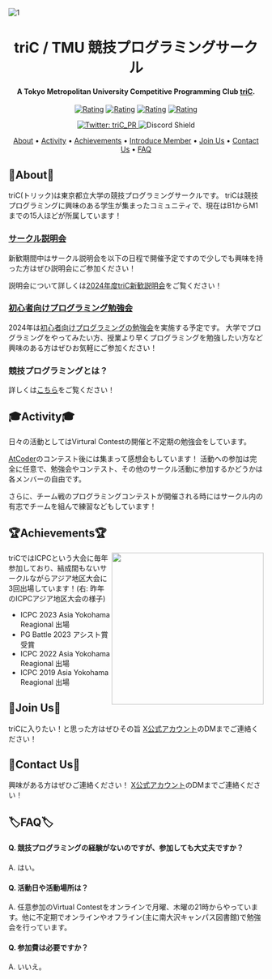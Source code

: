 ![1](https://github.com/triC-tmu/triC-tmu/assets/56724676/3d04433a-68db-4b25-a839-dc5aeceead32)


<h1 align="center">triC / TMU 競技プログラミングサークル</h1>

<h4 align="center">A Tokyo Metropolitan University Competitive Programming Club <a href="https://twitter.com/triC_PR" target="_blank">triC</a>.</h4>

<p align="center">
  <a href="https://atcoder.jp/users/igeee?contestType=algo"><img src="https://badgen.org/img/atcoder/igeee/rating/algorithm?style=flat" alt="Rating" /></a>
  <a href="https://atcoder.jp/users/kya?contestType=algo"><img src="https://badgen.org/img/atcoder/kya/rating/algorithm?style=flat" alt="Rating" /></a>
  <a href="https://atcoder.jp/users/nattonato?contestType=algo"><img src="https://badgen.org/img/atcoder/nattonato/rating/algorithm?style=flat" alt="Rating" /></a>
  <a href="https://atcoder.jp/users/Ayutaso?contestType=algo"><img src="https://badgen.org/img/atcoder/Ayutaso/rating/algorithm?style=flat" alt="Rating" /></a>
</p>

<p align="center">
  <a href="https://twitter.com/triC_PR">
    <img alt="Twitter: triC_PR" src="https://img.shields.io/twitter/follow/triC_PR.svg?style=social" target="_blank" />
  </a>
  <img src="https://discordapp.com/api/guilds/679637170398822455/widget.png?style=shield" alt="Discord Shield"/>
</p>

<p align="center">
  <a href="#about">About</a> •
  <a href="#activity">Activity</a> •
  <a href="#achievements">Achievements</a> •
  <a href="#introduce-member">Introduce Member</a> •
  <a href="#join-us">Join Us</a> •
  <a href="#contact-us">Contact Us</a> •
  <a href="#%EF%B8%8Ffaq%EF%B8%8F">FAQ</a>
</p>

## 📌About📌
triC(トリック)は東京都立大学の競技プログラミングサークルです。
triCは競技プログラミングに興味のある学生が集まったコミュニティで、現在はB1からM1までの15人ほどが所属しています！

### [サークル説明会]()
新歓期間中はサークル説明会を以下の日程で開催予定ですので少しでも興味を持った方はぜひ説明会にご参加ください！

説明会について詳しくは[2024年度triC新歓説明会]()をご覧ください！

<!-- 
|        | 日付 | 時間 | 場所       |
| ------ | ---- | ---- | ---------- |
| 第一回 | 未定 | 未定 | オンライン |
| 第二回 | 未定 | 未定 | オンライン |
| 第三回 | 未定 | 未定 | オンライン |
| 第四回 | 未定 | 未定 | オンライン |

※ 上記説明会の日程が都合が合わない場合でもご連絡いただければ調整が可能です。<br />
※ 説明会に参加していない場合でもtriCへの参加は可能です。
-->

### [初心者向けプログラミング勉強会]()
2024年は[初心者向けプログラミングの勉強会]()を実施する予定です。
大学でプログラミングをやってみたい方、授業より早くプログラミングを勉強したい方など興味のある方はぜひお気軽にご参加ください！

### 競技プログラミングとは？

詳しくは[こちら]()をご覧ください！

## 🎓Activity🎓
日々の活動としてはVirtural Contestの開催と不定期の勉強会をしています。

[AtCoder](https://atcoder.jp/?lang=ja)のコンテスト後には集まって感想会もしています！
活動への参加は完全に任意で、勉強会やコンテスト、その他のサークル活動に参加するかどうかは各メンバーの自由です。

さらに、チーム戦のプログラミングコンテストが開催される時にはサークル内の有志でチームを組んで練習などもしています！



## 🏆Achievements🏆

<img src="https://github.com/triC-tmu/triC-tmu/assets/56724676/bc9dd6b8-2701-4732-a739-4783458de23c" align="right" width="300"/>

triCではICPCという大会に毎年参加しており、結成間もないサークルながらアジア地区大会に3回出場しています！(右: 昨年のICPCアジア地区大会の様子)
- ICPC 2023 Asia Yokohama Reagional 出場
- PG Battle 2023 アシスト賞 受賞
- ICPC 2022 Asia Yokohama Reagional 出場
- ICPC 2019 Asia Yokohama Reagional 出場


## 📣Join Us📣
triCに入りたい！と思った方はぜひその旨
[X公式アカウント](https://twitter.com/triC_PR)のDMまでご連絡ください！

## 📮Contact Us📮
興味がある方はぜひご連絡ください！
[X公式アカウント](https://twitter.com/triC_PR)のDMまでご連絡ください！

## 🏷️FAQ🏷️

#### Q. 競技プログラミングの経験がないのですが、参加しても大丈夫ですか？

A. はい。

#### Q. 活動日や活動場所は？

A. 任意参加のVirtual Contestをオンラインで月曜、木曜の21時からやっています。他に不定期でオンラインやオフライン(主に南大沢キャンパス図書館)で勉強会を行っています。

#### Q. 参加費は必要ですか？

A. いいえ。

